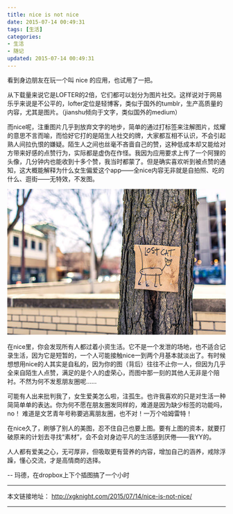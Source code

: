 ```yaml
---
title: nice is not nice
date: 2015-07-14 00:49:31
tags: [生活]
categories: 
- 生活
- 随记
updated: 2015-07-14 00:49:31
---
```


看到身边朋友在玩一个叫 nice 的应用，也试用了一把。

从下载量来说它是LOFTER的2倍，它们都可以划分为图片社交。这样说对于网易乐乎来说是不公平的，lofter定位是轻博客，类似于国外的tumblr，生产高质量的内容，尤其是图片。（jianshu倾向于文字，类似国外的medium）

而nice呢，注重图片几乎到放弃文字的地步，简单的通过打标签来注解图片，炫耀的意思不言而喻，而恰好它打的是陌生人社交的牌，大家都互相不认识，不会引起熟人间拉仇恨的嫌疑。陌生人之间也丝毫不吝啬自己的赞，这种低成本却又能给对方带来好感的点赞行为，实际都是虚伪在作怪。我因为应用要求上传了一个阿狸的头像，几分钟内也能收到十多个赞，我当时都蒙了。但是确实喜欢听到被点赞的通知，这大概能解释为什么女生偏爱这个app——全nice内容无非就是自拍照、吃的什么、逛街——无特效，不发图。


![nice-app.jpg](http://github.com/seanlook/sean-notes-comment/raw/main/static/nice-app.jpg)

<!-- more -->

在nice里，你会发现所有人都过着小资生活。它不是一个发泄的场地，也不适合记录生活，因为它是短暂的，一个人可能接触nice一到两个月基本就淡出了。有时候想想用nice的人其实是自私的，因为你的图（背后）往往不止你一人，但因为几乎全来自陌生人点赞，满足的是个人的虚荣心，而图中那一刻的其他人无非是个陪衬。不然为何不发惹朋友圈呢……

可能有人出来批判我了，女生爱美怎么啦，注孤生。也许我喜欢的只是对生活一种简简单单的表达。你为何不愿在朋友圈发同样的，难道是因为缺少标签的功能吗，no！ 难道是文艺青年号称要逃离朋友圈，也不对！一万个哈姆雷特！

在nice久了，刷够了别人的美图，忍不住自己也要上图。要有上图的资本，就要打破原来的计划去寻找“素材”，会不会对身边平凡的生活感到厌倦——我YY的。

人人都有爱美之心，无可厚非，但吸取更有营养的内容，增加自己的涵养，戒除浮躁，懂心交流，才是高情商的选择。

--
玛德，在dropbox上下个插图搞了一个小时


---

本文链接地址： http://xgknight.com/2015/07/14/nice-is-not-nice/

---
